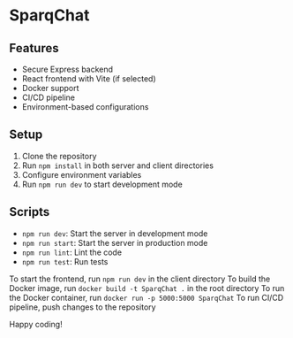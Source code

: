 # SparqChat

## Features
- Secure Express backend
- React frontend with Vite (if selected)
- Docker support
- CI/CD pipeline
- Environment-based configurations

## Setup
1. Clone the repository
2. Run `npm install` in both server and client directories
3. Configure environment variables
4. Run `npm run dev` to start development mode

## Scripts
- `npm run dev`: Start the server in development mode
- `npm run start`: Start the server in production mode
- `npm run lint`: Lint the code
- `npm run test`: Run tests

To start the frontend, run `npm run dev` in the client directory
To build the Docker image, run `docker build -t SparqChat .` in the root directory
To run the Docker container, run `docker run -p 5000:5000 SparqChat`
To run CI/CD pipeline, push changes to the repository

Happy coding!
